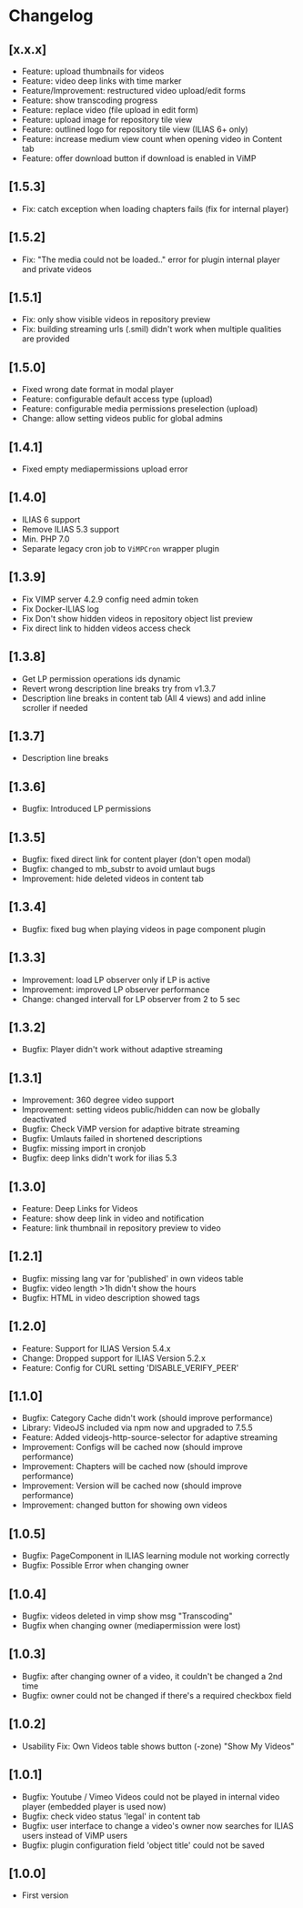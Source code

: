# Changelog

## [x.x.x]
- Feature: upload thumbnails for videos
- Feature: video deep links with time marker
- Feature/Improvement: restructured video upload/edit forms
- Feature: show transcoding progress 
- Feature: replace video (file upload in edit form)
- Feature: upload image for repository tile view
- Feature: outlined logo for repository tile view (ILIAS 6+ only)
- Feature: increase medium view count when opening video in Content tab
- Feature: offer download button if download is enabled in ViMP

## [1.5.3]
- Fix: catch exception when loading chapters fails (fix for internal player)

## [1.5.2]
- Fix: "The media could not be loaded.." error for plugin internal player and private videos

## [1.5.1]
- Fix: only show visible videos in repository preview
- Fix: building streaming urls (.smil) didn't work when multiple qualities are provided

## [1.5.0]
- Fixed wrong date format in modal player
- Feature: configurable default access type (upload)
- Feature: configurable media permissions preselection (upload)
- Change: allow setting videos public for global admins

## [1.4.1]
- Fixed empty mediapermissions upload error

## [1.4.0]
- ILIAS 6 support
- Remove ILIAS 5.3 support
- Min. PHP 7.0
- Separate legacy cron job to `ViMPCron` wrapper plugin

## [1.3.9]
- Fix VIMP server 4.2.9 config need admin token
- Fix Docker-ILIAS log
- Fix Don't show hidden videos in repository object list preview
- Fix direct link to hidden videos access check

## [1.3.8]
- Get LP permission operations ids dynamic
- Revert wrong description line breaks try from v1.3.7
- Description line breaks in content tab (All 4 views) and add inline scroller if needed

## [1.3.7]
- Description line breaks

## [1.3.6]
- Bugfix: Introduced LP permissions

## [1.3.5]
- Bugfix: fixed direct link for content player (don't open modal)
- Bugfix: changed to mb_substr to avoid umlaut bugs
- Improvement: hide deleted videos in content tab

## [1.3.4]
- Bugfix: fixed bug when playing videos in page component plugin

## [1.3.3]
- Improvement: load LP observer only if LP is active
- Improvement: improved LP observer performance
- Change: changed intervall for LP observer from 2 to 5 sec

## [1.3.2]
- Bugfix: Player didn't work without adaptive streaming

## [1.3.1]
- Improvement: 360 degree video support
- Improvement: setting videos public/hidden can now be globally deactivated
- Bugfix: Check ViMP version for adaptive bitrate streaming
- Bugfix: Umlauts failed in shortened descriptions
- Bugfix: missing import in cronjob
- Bugfix: deep links didn't work for ilias 5.3

## [1.3.0]
- Feature: Deep Links for Videos
- Feature: show deep link in video and notification
- Feature: link thumbnail in repository preview to video

## [1.2.1]
- Bugfix: missing lang var for 'published' in own videos table
- Bugfix: video length >1h didn't show the hours
- Bugfix: HTML in video description showed tags

## [1.2.0]
- Feature: Support for ILIAS Version 5.4.x
- Change: Dropped support for ILIAS Version 5.2.x
- Feature: Config for CURL setting 'DISABLE_VERIFY_PEER'

## [1.1.0]
- Bugfix: Category Cache didn't work (should improve performance)
- Library: VideoJS included via npm now and upgraded to 7.5.5
- Feature: Added videojs-http-source-selector for adaptive streaming
- Improvement: Configs will be cached now (should improve performance)
- Improvement: Chapters will be cached now (should improve performance)
- Improvement: Version will be cached now (should improve performance)
- Improvement: changed button for showing own videos

## [1.0.5]
- Bugfix: PageComponent in ILIAS learning module not working correctly
- Bugfix: Possible Error when changing owner

## [1.0.4]
- Bugfix: videos deleted in vimp show msg "Transcoding"
- Bugfix when changing owner (mediapermission were lost)

## [1.0.3]
- Bugfix: after changing owner of a video, it couldn't be changed a 2nd time
- Bugfix: owner could not be changed if there's a required checkbox field

## [1.0.2]
- Usability Fix: Own Videos table shows button (-zone) "Show My Videos"

## [1.0.1]
- Bugfix: Youtube / Vimeo Videos could not be played in internal video player (embedded player is used now)
- Bugfix: check video status 'legal' in content tab
- Bugfix: user interface to change a video's owner now searches for ILIAS users instead of ViMP users
- Bugfix: plugin configuration field 'object title' could not be saved

## [1.0.0]
- First version
